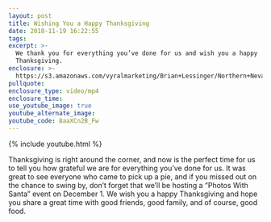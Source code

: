 ```yaml
---
layout: post
title: Wishing You a Happy Thanksgiving
date: 2018-11-19 16:22:55
tags:
excerpt: >-
  We thank you for everything you’ve done for us and wish you a happy
  Thanksgiving.
enclosure: >-
  https://s3.amazonaws.com/vyralmarketing/Brian+Lessinger/Northern+Nevada+Real+Estate-+Wishing+You+a+Happy+Thanksgiving.mp4
pullquote:
enclosure_type: video/mp4
enclosure_time:
use_youtube_image: true
youtube_alternate_image:
youtube_code: 8aaXCn2B_Fw
---
```


{% include youtube.html %}

Thanksgiving is right around the corner, and now is the perfect time for us to tell you how grateful we are for everything you’ve done for us. It was great to see everyone who came to pick up a pie, and if you missed out on the chance to swing by, don’t forget that we’ll be hosting a “Photos With Santa” event on December 1. We wish you a happy Thanksgiving and hope you share a great time with good friends, good family, and of course, good food.

&nbsp;